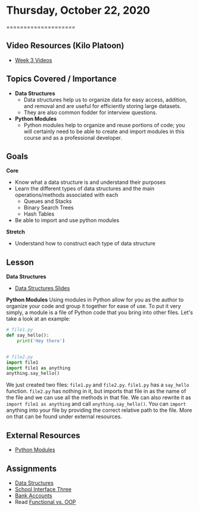 # Thursday, October 22, 2020
====================
## Video Resources (Kilo Platoon)
- [Week 3 Videos](https://www.youtube.com/playlist?list=PLu0CiQ7bzwEQVUa4JoR-lj3JM9OOyd6PV)

## Topics Covered / Importance
- **Data Structures**
    - Data structures help us to organize data for easy access, addition, and removal and are useful for efficiently storing large datasets.
    - They are also common fodder for interview questions.
- **Python Modules**
    - Python modules help to organize and reuse portions of code; you will certainly need to be able to create and import modules in this course and as a professional developer.

## Goals
**Core**
- Know what a data structure is and understand their purposes
- Learn the different types of data structures and the main operations/methods associated with each
    - Queues and Stacks
    - Binary Search Trees
    - Hash Tables
- Be able to import and use python modules

**Stretch**
- Understand how to construct each type of data structure

## Lesson
**Data Structures**
- [Data Structures Slides](https://github.com/mikeplatoon/data-structures/blob/master/Code_Platoon_Linked_List.pdf)

**Python Modules**
Using modules in Python allow for you as the author to organize your code and group it together for ease of use. To put it very simply, a module is a file of Python code that you bring into other files. Let's take a look at an example:
```python
# file1.py
def say_hello():
    print('Hey there')


# file2.py
import file1
import file1 as anything
anything.say_hello()
```
We just created two files: `file1.py` and `file2.py`. `file1.py` has a `say_hello` function. `file2.py` has nothing in it, but imports that file in as the name of the file and we can use all the methods in that file. We can also rewrite it as `import file1 as anything` and call `anything.say_hello()`. You can `import` anything into your file by providing the correct relative path to the file. More on that can be found under external resources.

## External Resources
- [Python Modules](https://www.tutorialspoint.com/python/python_modules.htm)

## Assignments
- [Data Structures](https://github.com/mikeplatoon/data-structures)
- [School Interface Three](https://github.com/mikeplatoon/school-interface-three)
- [Bank Accounts](https://github.com/mikeplatoon/bank-accounts)
- Read [Functional vs. OOP](https://www.codenewbie.org/blogs/object-oriented-programming-vs-functional-programming)
